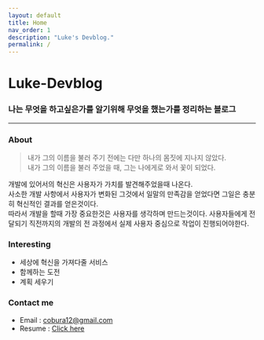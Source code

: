 ```yaml
---
layout: default
title: Home
nav_order: 1
description: "Luke's Devblog."
permalink: /
---
```


<h1> Luke-Devblog</h1>
<h3>나는 무엇을 하고싶은가를 알기위해 무엇을 했는가를 정리하는 블로그</h3>

---

### About

> 내가 그의 이름을 불러 주기 전에는 다만 하나의 몸짓에 지나지 않았다.  
> 내가 그의 이름을 불러 주었을 때, 그는 나에게로 와서 꽃이 되었다.

개발에 있어서의 혁신은 사용자가 가치를 발견해주었을때 나온다.  
사소한 개발 사항에서 사용자가 변화된 그것에서 일말의 만족감을 얻었다면 그일은 충분히 혁신적인 결과를 얻은것이다.   
따라서 개발을 할때 가장 중요한것은 사용자를 생각하며 만드는것이다. 사용자들에게 전달되기 직전까지의 개발의 전 과정에서 실제 사용자 중심으로 작업이 진행되어야한다. 


### Interesting

- 세상에 혁신을 가져다줄 서비스
- 함께하는 도전
- 계획 세우기


### Contact me

- Email : cobura12@gmail.com
- Resume : <a href="/resume">Click here</a>
